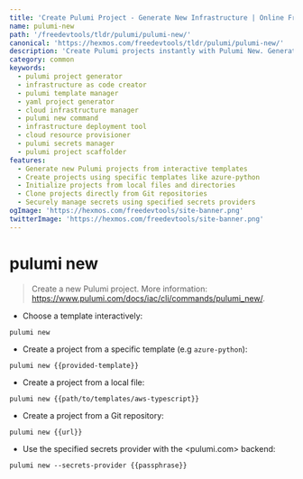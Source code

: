 ```yaml
---
title: 'Create Pulumi Project - Generate New Infrastructure | Online Free DevTools by Hexmos'
name: pulumi-new
path: '/freedevtools/tldr/pulumi/pulumi-new/'
canonical: 'https://hexmos.com/freedevtools/tldr/pulumi/pulumi-new/'
description: 'Create Pulumi projects instantly with Pulumi New. Generate infrastructure as code, choose templates, and manage secrets securely. Free online tool, no registration required.'
category: common
keywords:
  - pulumi project generator
  - infrastructure as code creator
  - pulumi template manager
  - yaml project generator
  - cloud infrastructure manager
  - pulumi new command
  - infrastructure deployment tool
  - cloud resource provisioner
  - pulumi secrets manager
  - pulumi project scaffolder
features:
  - Generate new Pulumi projects from interactive templates
  - Create projects using specific templates like azure-python
  - Initialize projects from local files and directories
  - Clone projects directly from Git repositories
  - Securely manage secrets using specified secrets providers
ogImage: 'https://hexmos.com/freedevtools/site-banner.png'
twitterImage: 'https://hexmos.com/freedevtools/site-banner.png'
---
```


# pulumi new

> Create a new Pulumi project.
> More information: <https://www.pulumi.com/docs/iac/cli/commands/pulumi_new/>.

- Choose a template interactively:

`pulumi new`

- Create a project from a specific template (e.g `azure-python`):

`pulumi new {{provided-template}}`

- Create a project from a local file:

`pulumi new {{path/to/templates/aws-typescript}}`

- Create a project from a Git repository:

`pulumi new {{url}}`

- Use the specified secrets provider with the <pulumi.com> backend:

`pulumi new --secrets-provider {{passphrase}}`

